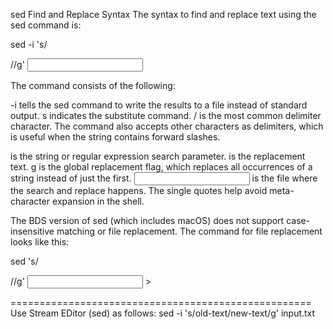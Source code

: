 sed Find and Replace Syntax
The syntax to find and replace text using the sed command is:

sed -i 's/<search regex>/<replacement>/g' <input file>

The command consists of the following:

-i tells the sed command to write the results to a file instead of standard output.
s indicates the substitute command.
/ is the most common delimiter character. The command also accepts other characters as delimiters, which is useful when the string contains forward slashes.
<search regex> is the string or regular expression search parameter.
<replacement> is the replacement text.
g is the global replacement flag, which replaces all occurrences of a string instead of just the first.
<input file> is the file where the search and replace happens.
The single quotes help avoid meta-character expansion in the shell.

The BDS version of sed (which includes macOS) does not support case-insensitive matching or file replacement. The command for file replacement looks like this:

sed 's/<search regex>/<replacement>/g' <input file> > <output file>



====================================================
Use Stream EDitor (sed) as follows:
sed -i 's/old-text/new-text/g' input.txt